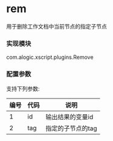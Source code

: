 rem
===

用于删除工作文档中当前节点的指定子节点

### 实现模块

com.alogic.xscript.plugins.Remove

### 配置参数

支持下列参数:

| 编号 | 代码 | 说明 |
| ---- | ---- | ---- |
| 1 | id | 输出结果的变量id |
| 2 | tag | 指定的子节点的tag |

